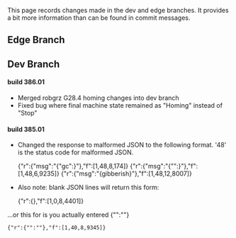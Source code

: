 This page records changes made in the dev and edge branches. It provides a bit more information than can be found in commit messages.

## Edge Branch

## Dev Branch
#### build 386.01
* Merged robgrz G28.4 homing changes into dev branch
* Fixed bug where final machine state remained as "Homing" instead of "Stop"

#### build 385.01
* Changed the response to malformed JSON to the following format. '48' is the status code for malformed JSON.

    {"r":{"msg":"{"gc":}"},"f":[1,48,8,174]}
    {"r":{"msg":"{"":}"},"f":[1,48,6,9235]}
    {"r":{"msg":"{gibberish}"},"f":[1,48,12,8007]}


* Also note: blank JSON lines will return this form:

    {"r":{},"f":[1,0,8,4401]}

...or this for is you actually entered {"":""}

    {"r":{"":""},"f":[1,40,8,9345]}

